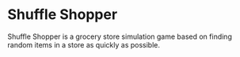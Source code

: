 # Shuffle Shopper
Shuffle Shopper is a grocery store simulation game based on finding random items in a store as quickly as possible.
